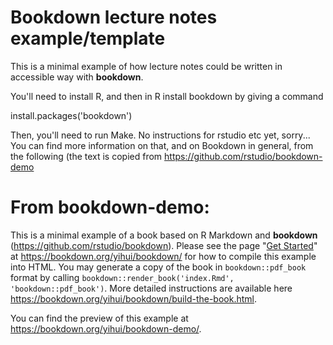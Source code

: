 # Bookdown lecture notes example/template
This is a minimal example of how lecture notes could be written in accessible way with **bookdown**.

You'll need to install R, and then in R install bookdown by giving a command

install.packages('bookdown')

Then, you'll need to run Make. No instructions for rstudio etc yet, sorry... You can find more information on that, and on Bookdown in general, from the following (the text is copied from https://github.com/rstudio/bookdown-demo

# From bookdown-demo:

This is a minimal example of a book based on R Markdown and **bookdown** (https://github.com/rstudio/bookdown). Please see the page "[Get Started](https://bookdown.org/yihui/bookdown/get-started.html)" at https://bookdown.org/yihui/bookdown/ for how to compile this example into HTML. You may generate a copy of the book in `bookdown::pdf_book` format by calling `bookdown::render_book('index.Rmd', 'bookdown::pdf_book')`. More detailed instructions are available here https://bookdown.org/yihui/bookdown/build-the-book.html.

You can find the preview of this example at https://bookdown.org/yihui/bookdown-demo/.
